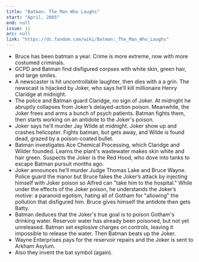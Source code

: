```yaml
---
title: "Batman: The Man Who Laughs"
start: "April, 2005"
end: null
issue: 11
arc: null
link: "https://dc.fandom.com/wiki/Batman:_The_Man_Who_Laughs"
---
```


- Bruce has been batman a year. Crime is more extreme, now with more costumed criminals.
- GCPD and Batman find disfigured corpses with white skin, green hair, and large smiles.
- A newscaster is hit uncontrollable laughter, then dies with a a grin. The newscast is hijacked by Joker, who says he’ll kill millionaire Henry Claridge at midnight.
- The police and Batman guard Claridge, no sign of Joker. At midnight he abruptly collapses from Joker’s delayed-action poison. Meanwhile, the Joker frees and arms a bunch of psych patients. Batman fights them, then starts working on an antidote to the Joker's poison.
- Joker says he’ll murder Jay Wilde at midnight. Joker show up and crashes helicopter. Fights batman, but gets away, and Wilde is found dead, grazed by a poison-coated bullet.
- Batman investigates Ace Chemical Processing, which Claridge and Wilder founded. Learns the plant's wastewater makes skin white and hair green. Suspects the Joker is the Red Hood, who dove into tanks to escape Batman pursuit months ago.
- Joker announces he’ll murder Judge Thomas Lake and Bruce Wayne. Police guard the manor but Bruce fakes the Joker’s attack by injecting himself with Joker poison so Alfred can "take him to the hospital." While under the effects of the Joker poison, he understands the Joker’s motive: a paranoid egotism, hating all of Gotham for "allowing" the pollution that disfigured him. Bruce gives himself the antidote then gets Batty. 
- Batman deduces that the Joker's true goal is to poison Gotham's drinking water. Reservoir water has already been poisoned, but not yet unreleased. Batman set explosive charges on controls, leaving it impossible to release the water. Then Batman beats up the Joker.
- Wayne Enterprises pays for the reservoir repairs and the Joker is sent to Arkham Asylum.
- Also they invent the bat symbol (again).
